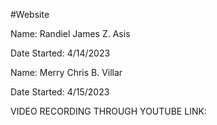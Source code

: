 #Website 


Name: Randiel James Z. Asis

Date Started: 4/14/2023

Name: Merry Chris B. Villar

Date Started: 4/15/2023

VIDEO RECORDING THROUGH YOUTUBE
LINK: 
